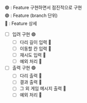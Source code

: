 🟢 : Feature 구현하면서 점진적으로 구현 <br>
🟣 : Feature (branch 단위) <br>
🔹 : Feature 상세 <br>

- [ ] 입려 구현 🟣
  - [ ] 다리 길이 입력 🔹
  - [ ] 이동할 칸 입력 🔹
  - [ ] 재시도 입력 🔹
  - [ ] 예외 처리 🔹
- [ ] 출력 구현 🟢
  - [ ] 다리 출력 🔹
  - [ ] 결과 출력 🔹
  - [ ] 그 외 게임 메시지 출력 🔹
  - [ ] 예외 처리 🔹